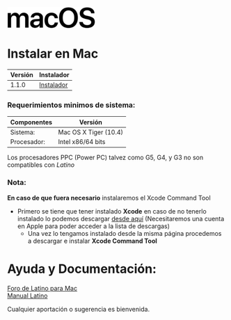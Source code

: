 <img width="40%" src ="https://raw.githubusercontent.com/MelvinG24/Latino/master/.readme/imgs/macOS.svg" />

# Instalar en Mac
| Versión | Instalador |
|---|---|
|  1.1.0  | [Instalador](https://github.com/MelvinG24/Latino/releases/download/v1.1.0/Latino-1.1.0-MacOS.pkg) |
### Requerimientos minimos de sistema:
|Componentes|Versión|
|---|---|
|Sistema:|Mac OS X Tiger (10.4)|
|Procesador:|Intel x86/64 bits|

Los procesadores PPC (Power PC) talvez como G5, G4, y G3 no son compatibles con *Latino*

### Nota:
**En caso de que fuera necesario** instalaremos el Xcode Command Tool
* Primero se tiene que tener instalado **Xcode**
en caso de no tenerlo instalado lo podemos descargar [desde aquí](https://developer.apple.com/download/more/)
(Necesitaremos una cuenta en Apple para poder acceder a la lista de descargas)
    - Una vez lo tengamos instalado desde la misma página procedemos a descargar e instalar **Xcode Command Tool**

# Ayuda y Documentación:
[Foro de Latino para Mac](http://lenguaje-latino.org/foro/mac/)<br/>
[Manual Latino](http://manual.lenguaje-latino.org/)

Cualquier aportación o sugerencia es bienvenida.
